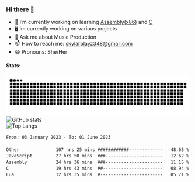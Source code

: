 ### Hi there 👋

- 🔭 I’m currently working on learning [Assembly(x86)](https://github.com/SkylarPlayz348/Assembly-Coding) and [C](https://github.com/SkylarPlayz348/C-Coding)
- 🖥 Im currently working on various projects
- 💬 Ask me about Music Production
- 📫 How to reach me: skylarplayz348@gmail.com
- 😄 Pronouns: She/Her

#### Stats:
![Snake](https://raw.githubusercontent.com/Skylarplayz348/Skylarplayz348/snake/github-contribution-grid-snake-dark.svg)
<br>
![GitHub stats](https://github-readme-stats.vercel.app/api?username=skylarplayz348&count_private=true&show_icons=true&theme=omni)
<br>
![Top Langs](https://github-readme-stats.vercel.app/api/top-langs/?username=skylarplayz348&layout=compact&theme=omni)
<!--START_SECTION:waka-->

```txt
From: 03 January 2023 - To: 01 June 2023

Other              107 hrs 25 mins ############-------------   48.68 %
JavaScript         27 hrs 50 mins  ###----------------------   12.62 %
Assembly           24 hrs 36 mins  ###----------------------   11.15 %
C                  19 hrs 43 mins  ##-----------------------   08.94 %
Lua                12 hrs 35 mins  #------------------------   05.71 %
```

<!--END_SECTION:waka-->
